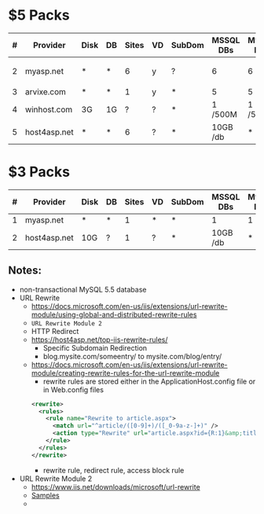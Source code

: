 # $5 Packs
|  #  |   Provider   | Disk | DB  | Sites | VD  | SubDom | MSSQL DBs | MySQL DBs | Domain |   emails   |                              |
| --- | ------------ | ---- | --- | ----- | --- | ------ | --------- | --------- | ------ | ---------- | ---------------------------- |
| 2   | myasp.net    | *    | *   | 6     | y   | ?      | 6         | 6         | $10    | *          | *mdb, `URL Rewrite Module 2` |
| 3   | arvixe.com   | *    | *   | 1     | y   | *      | 5         | 5         | $10    | *          | *mdb                         |
| 4   | winhost.com  | 3G   | 1G  | ?     | ?   | *      | 1 /500M   | 1 /500m   | ?      | 250 / 500M | EF, ReportViewer             |
| 5   | host4asp.net | *    | *   | 6     | ?   | *      | 10GB /db  | *         | $13    | 30         | $6/1y $5/2y $4/3y            |


# $3 Packs
|  #  |   Provider   | Disk | DB  | Sites | VD  | SubDom | MSSQL DBs | MySQL DBs | Domain | emails |             |
| --- | ------------ | ---- | --- | ----- | --- | ------ | --------- | --------- | ------ | ------ | ----------- |
| 1   | myasp.net    | *    | *   | 1     | *   | *      | 1         | 1         | $10    | *      | *mdb        |
| 2   | host4asp.net | 10G  | ?   | 1     | ?   | *      | 10GB /db  | *         | $13    | 10     | $4/1y $3/2y |


## Notes:
- non-transactional MySQL 5.5 database
- URL Rewrite
	- https://docs.microsoft.com/en-us/iis/extensions/url-rewrite-module/using-global-and-distributed-rewrite-rules
	- `URL Rewrite Module 2`
	- HTTP Redirect
	- https://host4asp.net/top-iis-rewrite-rules/
		- Specific Subdomain Redirection
		- blog.mysite.com/someentry/ to mysite.com/blog/entry/
	- https://docs.microsoft.com/en-us/iis/extensions/url-rewrite-module/creating-rewrite-rules-for-the-url-rewrite-module
		- rewrite rules are stored either in the ApplicationHost.config file or in Web.config files
		```xml
		<rewrite>
		  <rules>
		    <rule name="Rewrite to article.aspx">
		      <match url="^article/([0-9]+)/([_0-9a-z-]+)" />
		      <action type="Rewrite" url="article.aspx?id={R:1}&amp;title={R:2}" />
		    </rule>
		  </rules>
		</rewrite>
		```
		- rewrite rule, redirect rule, access block rule
- URL Rewrite Module 2
	- https://www.iis.net/downloads/microsoft/url-rewrite
	- [Samples](http://download.microsoft.com/download/3/9/E/39E30671-7AD2-4902-B56B-C300D862595E/RewriteExtensibility.msi)
	-

